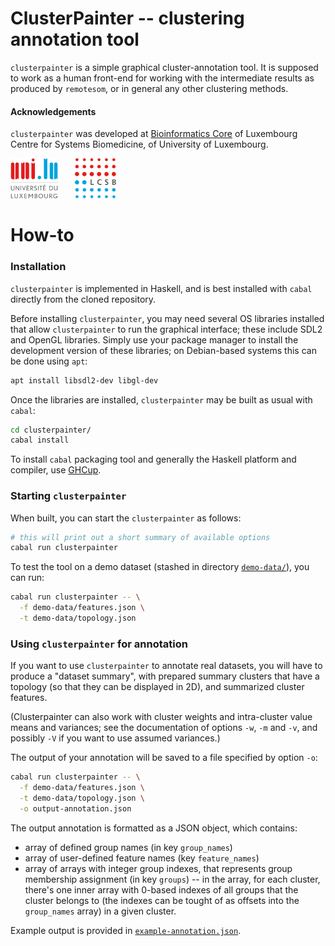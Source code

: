 
# ClusterPainter -- clustering annotation tool

`clusterpainter` is a simple graphical cluster-annotation tool. It is supposed
to work as a human front-end for working with the intermediate results as
produced by `remotesom`, or in general any other clustering methods.

#### Acknowledgements

`clusterpainter` was developed at [Bioinformatics
Core](https://www.uni.lu/lcsb-en/research-groups/bioinformatics-core/) of
Luxembourg Centre for Systems Biomedicine, of University of Luxembourg.

<img src="media/unilu.svg" alt="Uni.lu logo" height="64px">   <img src="media/lcsb.svg" alt="LCSB logo" height="64px">

# How-to

### Installation

`clusterpainter` is implemented in Haskell, and is best installed with `cabal`
directly from the cloned repository.

Before installing `clusterpainter`, you may need several OS libraries installed
that allow `clusterpainter` to run the graphical interface; these include SDL2
and OpenGL libraries. Simply use your package manager to install the
development version of these libraries; on Debian-based systems this can be
done using `apt`:

```sh
apt install libsdl2-dev libgl-dev
```

Once the libraries are installed, `clusterpainter` may be built as usual with
`cabal`:

```sh
cd clusterpainter/
cabal install
```

To install `cabal` packaging tool and generally the Haskell platform and
compiler, use [GHCup](https://www.haskell.org/ghcup/).

### Starting `clusterpainter`

When built, you can start the `clusterpainter` as follows:

```sh
# this will print out a short summary of available options
cabal run clusterpainter
```

To test the tool on a demo dataset (stashed in directory
[`demo-data/`](demo-data/)), you can run:
```sh
cabal run clusterpainter -- \
  -f demo-data/features.json \
  -t demo-data/topology.json
```

### Using `clusterpainter` for annotation

If you want to use `clusterpainter` to annotate real datasets, you will have to
produce a "dataset summary", with prepared summary clusters that have a
topology (so that they can be displayed in 2D), and summarized cluster
features.

(Clusterpainter can also work with cluster weights and intra-cluster value
means and variances; see the documentation of options `-w`, `-m` and `-v`, and
possibly `-V` if you want to use assumed variances.)

The output of your annotation will be saved to a file specified by option `-o`:

```sh
cabal run clusterpainter -- \
  -f demo-data/features.json \
  -t demo-data/topology.json \
  -o output-annotation.json
```

The output annotation is formatted as a JSON object, which contains:

- array of defined group names (in key `group_names`)
- array of user-defined feature names (key `feature_names`)
- array of arrays with integer group indexes, that represents group membership
  assignment (in key `groups`) -- in the array, for each cluster, there's one
  inner array with 0-based indexes of all groups that the cluster belongs to
  (the indexes can be tought of as offsets into the `group_names` array)
  in a given cluster.

Example output is provided in
[`example-annotation.json`](demo-data/example-annotation.json).
